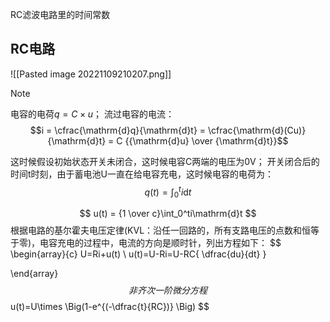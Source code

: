 
RC滤波电路里的时间常数


## RC电路
![[Pasted image 20221109210207.png]]

> [!note] 
> 电容的电荷$q=C\times u$； 
> 流过电容的电流：$$i = \cfrac{\mathrm{d}q}{\mathrm{d}t} = \cfrac{\mathrm{d}(Cu)}{\mathrm{d}t} = C {{\mathrm{d}u} \over {\mathrm{d}t}}$$

这时候假设初始状态开关未闭合，这时候电容C两端的电压为0V； 开关闭合后的时间t时刻，由于蓄电池U一直在给电容充电，这时候电容的电荷为：
$$
q(t)=\int_0^ti\mathrm{d}t
$$

$$
u(t) = {1 \over c}\int_0^ti\mathrm{d}t
$$
根据电路的基尔霍夫电压定律(KVL：沿任一回路的，所有支路电压的点数和恒等于零)，电容充电的过程中，电流的方向是顺时针，列出方程如下：
$$
\begin{array}{c}
U=Ri+u(t) \\
u(t)=U-Ri=U-RC{ \dfrac{du}{dt} }

\end{array}
$$
非齐次一阶微分方程
$$
u(t)=U\times \Big(1-e^{(-\dfrac{t}{RC})} \Big)
$$

